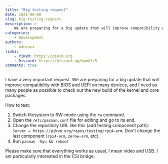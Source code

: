 ```yaml
---
title: "Big testing request"
date: 2021-08-08
slug: big-testing-request
description: >
    We are preparing for a big update that will improve compatibility with BIOS and UEFI on many devices
categories:
    - Development
authors:
    - mdevaev
links:
    - PiKVM: https://pikvm.org
    - Discord: https://discord.gg/bpmXfz5
comments: true
---
```


I have a very important request. We are preparing for a big update that will improve compatibility with BIOS and UEFI on many devices, and I need as many people as possible to check out the new build of the kernel and core packages.

<!-- more -->

How to test:

1. Switch filesystem to RW-mode using the `rw` command.
2. Open the `/etc/pacman.conf` file for editing and go to its end.
3. Change the repository URL like this (add testing component path): `Server = https://pikvm.org/repos/testing/rpi4-arm`. Don't change the last component (`rpi4-arm`, `zerow-arm`, etc).
4. Run `pacman -Syu && reboot`

Please make sure that everything works as usual, I mean video and USB. I am particularly interested in the CSI bridge.




